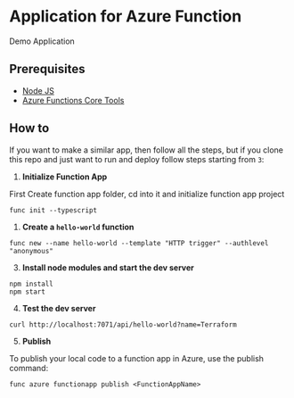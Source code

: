 # Application for Azure Function

Demo Application

## Prerequisites
- [Node JS](https://nodejs.org/en/)
- [Azure Functions Core Tools](https://docs.microsoft.com/en-us/azure/azure-functions/functions-run-local?tabs=v4%2Cwindows%2Ccsharp%2Cportal%2Cbash%2Ckeda#install-the-azure-functions-core-tools)

## How to

If you want to make a similar app, then follow all the steps, but if you clone this repo and just want to run and deploy follow steps starting from `3`:

1. **Initialize Function App**

First Create function app folder, cd into it and initialize function app project
```
func init --typescript
```

1. **Create a `hello-world` function**
```
func new --name hello-world --template "HTTP trigger" --authlevel "anonymous"
```

3. **Install node modules and start the dev server**
```
npm install
npm start
```

4. **Test the dev server**
```
curl http://localhost:7071/api/hello-world?name=Terraform
```

5. **Publish**
   
To publish your local code to a function app in Azure, use the publish command:
```
func azure functionapp publish <FunctionAppName>
```
